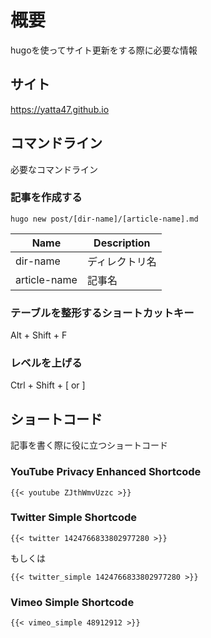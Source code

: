 # 概要

hugoを使ってサイト更新をする際に必要な情報

## サイト

<https://yatta47.github.io>

## コマンドライン

必要なコマンドライン

### 記事を作成する

```command
hugo new post/[dir-name]/[article-name].md
```

| Name         | Description    |
| ------------ | -------------- |
| dir-name     | ディレクトリ名 |
| article-name | 記事名         |

### テーブルを整形するショートカットキー

Alt + Shift + F

### レベルを上げる

Ctrl + Shift + [ or ]

## ショートコード

記事を書く際に役に立つショートコード

### YouTube Privacy Enhanced Shortcode

```shortcode
{{< youtube ZJthWmvUzzc >}}
```

### Twitter Simple Shortcode

```shortcode
{{< twitter 1424766833802977280 >}}
```

もしくは

```shortcode
{{< twitter_simple 1424766833802977280 >}}
```

### Vimeo Simple Shortcode

```shortcode
{{< vimeo_simple 48912912 >}}
```
